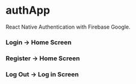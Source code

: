 # authApp
React Native Authentication with Firebase Google.
### Login -> Home Screen
### Register -> Home Screen
### Log Out -> Log in Screen
